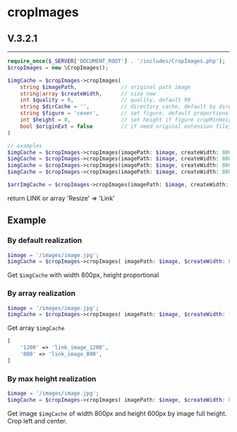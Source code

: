 # cropImages
## V.3.2.1
---
```php
require_once($_SERVER['DOCUMENT_ROOT'] . '/includes/CropImages.php');
$cropImages = new \CropImages();

$imgCache = $cropImages->cropImages(
    string $imagePath,              // original path image
    string|array $createWidth,      // size new
    int $quality = 0,               // quality, default 90
    string $dirCache = '',          // directory cache, default by directory in cache original
    string $figure = 'cover',       // set figure, default proportional by size width, height|width|cropMinHeight
    int $height = 0,                // set height if figure cropMinHeight
    bool $originExt = false         // if need original extension file, default webp format
)

// examples
$imgCache = $cropImages->cropImages(imagePath: $image, createWidth: 800);
$imgCache = $cropImages->cropImages(imagePath: $image, createWidth: 800, figure: 'width');
$imgCache = $cropImages->cropImages(imagePath: $image, createWidth: 800, figure: 'height');
$imgCache = $cropImages->cropImages(imagePath: $image, createWidth: 800, figure: 'cropMinHeight', height: 600);

$arrImgCache = $cropImages->cropImages(imagePath: $image, createWidth: ['4800', '1920', '1200', '800', '600']);
```
<p>return LINK or array 'Resize' => 'Link'</p>

## Example

### By default realization

```php
$image = '/images/image.jpg';
$imgCache = $cropImages->cropImages( imagePath: $image, $createWidth: 800 );
```

<p>Get <code>$imgCache</code> with width 800px, height proportional</p>

### By array realization

```php
$image = '/images/image.jpg';
$imgCache = $cropImages->cropImages( imagePath: $image, $createWidth: [1200, 800] );
```

<p>Get array <code>$imgCache</code></p>

```php
[
    '1200' => 'link_image_1200',
    '800' => 'link_image_800',
]
```

### By max height realization

```php
$image = '/images/image.jpg';
$imgCache = $cropImages->cropImages( imagePath: $image, $createWidth: 800, figure: 'cropMinHeight', height: 600 );
```

<p>Get image <code>$imgCache</code> of width 800px and height 600px by image full height. Crop left and center.</p>

